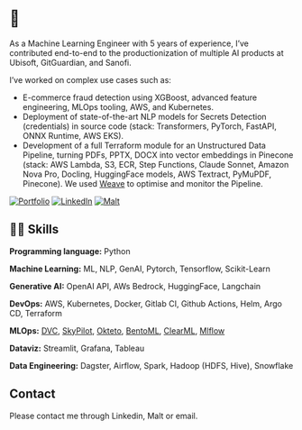 # 👋

As a Machine Learning Engineer with 5 years of experience, I’ve contributed end-to-end to the productionization of multiple AI products at Ubisoft, GitGuardian, and Sanofi.

I’ve worked on complex use cases such as:
- E-commerce fraud detection using XGBoost, advanced feature engineering, MLOps tooling, AWS, and Kubernetes.
- Deployment of state-of-the-art NLP models for Secrets Detection (credentials) in source code (stack: Transformers, PyTorch, FastAPI, ONNX Runtime, AWS EKS).
- Development of a full Terraform module for an Unstructured Data Pipeline, turning PDFs, PPTX, DOCX into vector embeddings in Pinecone (stack: AWS Lambda, S3, ECR, Step Functions, Claude Sonnet, Amazon Nova Pro, Docling, HuggingFace models, AWS Textract, PyMuPDF, Pinecone). We used [Weave](https://weave-docs.wandb.ai) to optimise and monitor the Pipeline.

 
<a href="https://michaelromagne.github.io/" target="_blank"><img alt="Portfolio" src="https://img.shields.io/badge/Portfolio%20Website-%2312100E.svg?&style=for-the-badge&logoColor=blue" /></a> 
<a href="https://www.linkedin.com/in/michael-romagne/" target="_blank"><img alt="LinkedIn" src="https://img.shields.io/badge/linkedin-%230077B5.svg?&style=for-the-badge&logo=linkedin&logoColor=white" /></a>
<a href="https://www.malt.fr/profile/michaelromagne" target="_blank"><img alt="Malt" src="https://img.shields.io/badge/Malt-FC5757?logo=malt&logoColor=fff&style=for-the-badge" /></a>

## 👨‍🔬 Skills

**Programming language:** Python

**Machine Learning:** ML, NLP, GenAI, Pytorch, Tensorflow, Scikit-Learn

**Generative AI:** OpenAI API, AWs Bedrock, HuggingFace, Langchain

**DevOps:** AWS, Kubernetes, Docker, Gitlab CI, Github Actions, Helm, Argo CD, Terraform

**MLOps:** [DVC](https://github.com/iterative/dvc), [SkyPilot](https://github.com/skypilot-org/skypilot), [Okteto](https://github.com/okteto/okteto), [BentoML](https://github.com/bentoml/BentoML), [ClearML](https://github.com/allegroai/clearml), [Mlflow](https://github.com/mlflow/mlflow)

**Dataviz:** Streamlit, Grafana, Tableau

**Data Engineering:** Dagster, Airflow, Spark, Hadoop (HDFS, Hive), Snowflake

## Contact

Please contact me through Linkedin, Malt or email.

